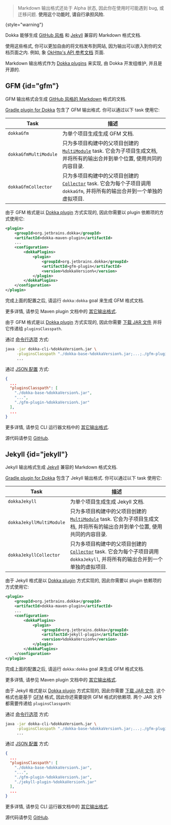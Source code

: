 [//]: # (title: Markdown)

> Markdown 输出格式还处于 Alpha 状态, 因此你在使用时可能遇到 bug, 或迁移问题.
> **使用这个功能时, 请自行承担风险.**
>
{style="warning"}

Dokka 能够生成 [GitHub 风格](#gfm) 和 [Jekyll](#jekyll) 兼容的 Markdown 格式文档.

使用这些格式, 你可以更加自由的将文档发布到网站, 因为输出可以嵌入到你的文档页面之内.
例如, 象 [OkHttp's API 参考文档](https://square.github.io/okhttp/4.x/okhttp/okhttp3/) 页面.

Markdown 输出格式作为 [Dokka plugins](dokka-plugins.md) 来实现, 由 Dokka 开发组维护, 并且是开源的.

## GFM {id="gfm"}

GFM 输出格式会生成 [GitHub 风格的 Markdown](https://github.github.com/gfm/) 格式的文档.

<tabs group="build-script">
<tab title="Gradle" group-key="kotlin">

[Gradle plugin for Dokka](dokka-gradle.md) 包含了 GFM 输出格式.
你可以通过以下 task 使用它:

| **Task**              | **描述**                                                                                                             |
|-----------------------|--------------------------------------------------------------------------------------------------------------------|
| `dokkaGfm`            | 为单个项目生成生成 GFM 文档.                                                                                                  |
| `dokkaGfmMultiModule` | 只为多项目构建中的父项目创建的 [`MultiModule`](dokka-gradle.md#multi-project-builds) task. 它会为子项目生成文档, 并将所有的输出合并到单个位置, 使用共同的内容目录. |
| `dokkaGfmCollector`   | 只为多项目构建中的父项目创建的 [`Collector`](dokka-gradle.md#collector-tasks) task. 它会为每个子项目调用 `dokkaGfm`, 并将所有的输出合并到一个单独的虚拟项目.   |

</tab>

<tab title="Maven" group-key="Maven">

由于 GFM 格式是以 [Dokka plugin](dokka-plugins.md#apply-dokka-plugins) 方式实现的,
因此你需要以 plugin 依赖项的方式使用它:

```xml
<plugin>
    <groupId>org.jetbrains.dokka</groupId>
    <artifactId>dokka-maven-plugin</artifactId>
    ...
    <configuration>
        <dokkaPlugins>
            <plugin>
                <groupId>org.jetbrains.dokka</groupId>
                <artifactId>gfm-plugin</artifactId>
                <version>%dokkaVersion%</version>
            </plugin>
        </dokkaPlugins>
    </configuration>
</plugin>
```

完成上面的配置之后, 请运行 `dokka:dokka` goal 来生成 GFM 格式文档.

更多详情, 请参见 Maven plugin 文档中的 [其它输出格式](dokka-maven.md#other-output-formats).

</tab>

<tab title="CLI" group-key="cli">

由于 GFM 格式是以 [Dokka plugin](dokka-plugins.md#apply-dokka-plugins) 方式实现的,
因此你需要
[下载 JAR 文件](https://repo1.maven.org/maven2/org/jetbrains/dokka/gfm-plugin/%dokkaVersion%/gfm-plugin-%dokkaVersion%.jar)
并将它传递给 `pluginsClasspath`.

通过 [命令行选项](dokka-cli.md#run-with-command-line-options) 方式:

```Bash
java -jar dokka-cli-%dokkaVersion%.jar \
     -pluginsClasspath "./dokka-base-%dokkaVersion%.jar;...;./gfm-plugin-%dokkaVersion%.jar" \
     ...
```

通过 [JSON 配置](dokka-cli.md#run-with-json-configuration) 方式:

```json
{
  ...
  "pluginsClasspath": [
    "./dokka-base-%dokkaVersion%.jar",
    "...",
    "./gfm-plugin-%dokkaVersion%.jar"
  ],
  ...
}
```

更多详情, 请参见 CLI 运行器文档中的 [其它输出格式](dokka-cli.md#other-output-formats).

</tab>
</tabs>

源代码请参见 [GitHub](https://github.com/Kotlin/dokka/tree/%dokkaVersion%/dokka-subprojects/plugin-gfm).

## Jekyll {id="jekyll"}

Jekyll 输出格式生成 [Jekyll](https://jekyllrb.com/) 兼容的 Markdown 格式文档.

<tabs group="build-script">
<tab title="Gradle" group-key="kotlin">

[Gradle plugin for Dokka](dokka-gradle.md) 包含了 Jekyll 输出格式.
你可以通过以下 task 使用它:

| **Task**                 | **描述**                                                                                                              |
|--------------------------|---------------------------------------------------------------------------------------------------------------------|
| `dokkaJekyll`            | 为单个项目生成生成 Jekyll 文档.                                                                                                |
| `dokkaJekyllMultiModule` | 只为多项目构建中的父项目创建的 [`MultiModule`](dokka-gradle.md#multi-project-builds) task. 它会为子项目生成文档, 并将所有的输出合并到单个位置, 使用共同的内容目录.  |
| `dokkaJekyllCollector`   | 只为多项目构建中的父项目创建的 [`Collector`](dokka-gradle.md#collector-tasks) task. 它会为每个子项目调用 `dokkaJekyll`, 并将所有的输出合并到一个单独的虚拟项目. |


</tab>

<tab title="Maven" group-key="Maven">

由于 Jekyll 格式是以 [Dokka plugin](dokka-plugins.md#apply-dokka-plugins) 方式实现的,
因此你需要以 plugin 依赖项的方式使用它:

```xml
<plugin>
    <groupId>org.jetbrains.dokka</groupId>
    <artifactId>dokka-maven-plugin</artifactId>
    ...
    <configuration>
        <dokkaPlugins>
            <plugin>
                <groupId>org.jetbrains.dokka</groupId>
                <artifactId>jekyll-plugin</artifactId>
                <version>%dokkaVersion%</version>
            </plugin>
        </dokkaPlugins>
    </configuration>
</plugin>
```

完成上面的配置之后, 请运行 `dokka:dokka` goal 来生成 GFM 格式文档.

更多详情, 请参见 Maven plugin 文档中的 [其它输出格式](dokka-maven.md#other-output-formats).

</tab>

<tab title="CLI" group-key="cli">

由于 Jekyll 格式是以 [Dokka plugin](dokka-plugins.md#apply-dokka-plugins) 方式实现的,
因此你需要
[下载 JAR 文件](https://repo1.maven.org/maven2/org/jetbrains/dokka/jekyll-plugin/%dokkaVersion%/jekyll-plugin-%dokkaVersion%.jar).
这个格式也是基于 [GFM](#gfm) 格式, 因此你还需要提供 GFM 格式的依赖项.
两个 JAR 文件都需要传递给 `pluginsClasspath`:

通过 [命令行选项](dokka-cli.md#run-with-command-line-options) 方式:

```Bash
java -jar dokka-cli-%dokkaVersion%.jar \
     -pluginsClasspath "./dokka-base-%dokkaVersion%.jar;...;./gfm-plugin-%dokkaVersion%.jar;./jekyll-plugin-%dokkaVersion%.jar" \
     ...
```

通过 [JSON 配置](dokka-cli.md#run-with-json-configuration) 方式:

```json
{
  ...
  "pluginsClasspath": [
    "./dokka-base-%dokkaVersion%.jar",
    "...",
    "./gfm-plugin-%dokkaVersion%.jar",
    "./jekyll-plugin-%dokkaVersion%.jar"
  ],
  ...
}
```

更多详情, 请参见 CLI 运行器文档中的 [其它输出格式](dokka-cli.md#other-output-formats).

</tab>
</tabs>

源代码请参见 [GitHub](https://github.com/Kotlin/dokka/tree/%dokkaVersion%/dokka-subprojects/plugin-jekyll).
